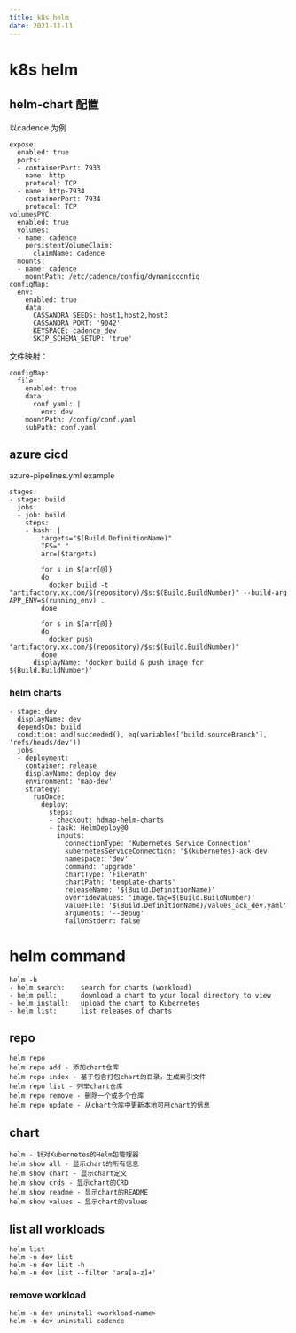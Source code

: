 ```yaml
---
title: k8s helm
date: 2021-11-11
---
```

# k8s helm

## helm-chart 配置
以cadence 为例

    expose:
      enabled: true
      ports:
      - containerPort: 7933
        name: http
        protocol: TCP
      - name: http-7934
        containerPort: 7934
        protocol: TCP
    volumesPVC:
      enabled: true
      volumes:
      - name: cadence
        persistentVolumeClaim:
          claimName: cadence
      mounts:
      - name: cadence
        mountPath: /etc/cadence/config/dynamicconfig
    configMap:
      env:
        enabled: true
        data:
          CASSANDRA_SEEDS: host1,host2,host3
          CASSANDRA_PORT: '9042'
          KEYSPACE: cadence_dev
          SKIP_SCHEMA_SETUP: 'true'

文件映射：

    configMap:
      file:
        enabled: true
        data:
          conf.yaml: |
            env: dev
        mountPath: /config/conf.yaml
        subPath: conf.yaml

## azure cicd
 azure-pipelines.yml example

    stages:
    - stage: build
      jobs:
      - job: build
        steps:
        - bash: |
            targets="$(Build.DefinitionName)"
            IFS=" "
            arr=($targets)
    
            for s in ${arr[@]}
            do
              docker build -t "artifactory.xx.com/$(repository)/$s:$(Build.BuildNumber)" --build-arg APP_ENV=$(running_env) .
            done
    
            for s in ${arr[@]}
            do
              docker push "artifactory.xx.com/$(repository)/$s:$(Build.BuildNumber)"
            done
          displayName: 'docker build & push image for $(Build.BuildNumber)'

### helm charts
    - stage: dev
      displayName: dev
      dependsOn: build
      condition: and(succeeded(), eq(variables['build.sourceBranch'], 'refs/heads/dev'))
      jobs:
      - deployment:
        container: release
        displayName: deploy dev
        environment: 'map-dev'
        strategy:
          runOnce:
            deploy:
              steps:
              - checkout: hdmap-helm-charts
              - task: HelmDeploy@0
                inputs:
                  connectionType: 'Kubernetes Service Connection'
                  kubernetesServiceConnection: '$(kubernetes)-ack-dev'
                  namespace: 'dev'
                  command: 'upgrade'
                  chartType: 'FilePath'
                  chartPath: 'template-charts'
                  releaseName: '$(Build.DefinitionName)'
                  overrideValues: 'image.tag=$(Build.BuildNumber)'
                  valueFile: '$(Build.DefinitionName)/values_ack_dev.yaml'
                  arguments: '--debug'
                  failOnStderr: false


# helm command
    helm -h
    - helm search:    search for charts (workload)
    - helm pull:      download a chart to your local directory to view
    - helm install:   upload the chart to Kubernetes
    - helm list:      list releases of charts

## repo
    helm repo
    helm repo add - 添加chart仓库
    helm repo index - 基于包含打包chart的目录，生成索引文件
    helm repo list - 列举chart仓库
    helm repo remove - 删除一个或多个仓库
    helm repo update - 从chart仓库中更新本地可用chart的信息

## chart
    helm - 针对Kubernetes的Helm包管理器
    helm show all - 显示chart的所有信息
    helm show chart - 显示chart定义
    helm show crds - 显示chart的CRD
    helm show readme - 显示chart的README
    helm show values - 显示chart的values

## list all workloads

    helm list
    helm -n dev list
    helm -n dev list -h
    helm -n dev list --filter 'ara[a-z]+'

### remove workload
    helm -n dev uninstall <workload-name>
    helm -n dev uninstall cadence